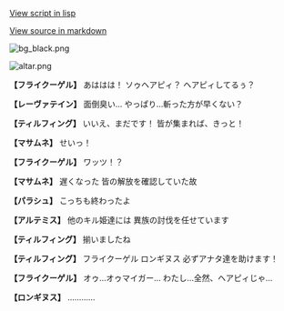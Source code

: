 [View script in lisp](../scripts/202316193.txt)

[View source in markdown](202316193.md)

![bg_black.png](../images/backgrounds/bg_black.png)

![altar.png](../images/backgrounds/altar.png)

**【フライクーゲル】**
あははは！
ソゥヘアピィ？
ヘアピィしてるぅ？

**【レーヴァテイン】**
面倒臭い…
やっぱり…斬った方が早くない？

**【ティルフィング】**
いいえ、まだです！
皆が集まれば、きっと！

**【マサムネ】**
せいっ！

**【フライクーゲル】**
ワッツ！？

**【マサムネ】**
遅くなった
皆の解放を確認していた故

**【パラシュ】**
こっちも終わったよ

**【アルテミス】**
他のキル姫達には
異族の討伐を任せています

**【ティルフィング】**
揃いましたね

**【ティルフィング】**
フライクーゲル
ロンギヌス
必ずアナタ達を助けます！

**【フライクーゲル】**
オゥ…オゥマイガー…
わたし…全然、ヘアピィじゃ…

**【ロンギヌス】**
…………
